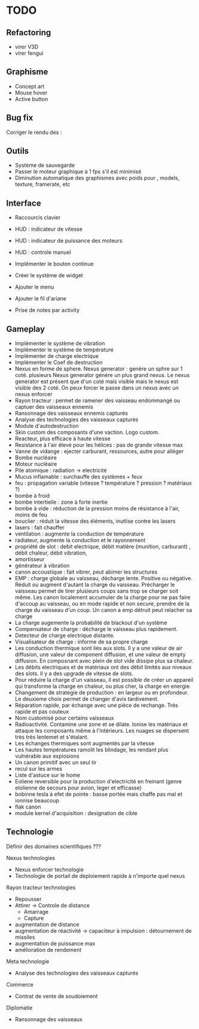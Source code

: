 TODO
====

Refactoring
-----------

- virer V3D
- virer fengui

Graphisme
---------

- Concept art
- Mouse hover
- Active button

Bug fix
-------

Corriger le rendu des :


Outils
------
- Système de sauvegarde
- Passer le moteur graphique à 1 fps s'il est minimisé
- Diminution automatique des graphismes avec poids pour , models, texture, framerate, etc

Interface
---------
- Raccourcis clavier
- HUD : indicateur de vitesse
- HUD : indicateur de  puissance des moteurs
- HUD : controle manuel

- Implémenter le bouton continue
- Créer le système de widget
- Ajouter le menu 
- Ajouter le fil d'ariane
- Prise de notes par activity


Gameplay
--------
- Implémenter le système de vibration
- Implémenter le système de température
- Implémenter de charge electrique
- Implémenter le Coef de destruction
- Nexus en forme de sphere. Nexus generator : genère un sphre sur 1 coté. plusieurs Nexus generator génère un plus grand nexus. Le nexus generator est présent que d'un coté mais visible mais le nexus est visible des 2 coté. On peux forcer le passe dans un nexus avec un nexus enforcer
- Rayon tracteur : permet de ramener des vaisseau endommangé ou captuer des vaisseaux ennemis
- Ransonnage des vaisseaux ennemis capturés
- Analyse des technologies des vaisseaux capturés
- Module d'autodestruction
- Skin custom des composants d'une vaction. Logo custom.
- Reacteur, plus efficace à haute vitesse
- Resistance à l'air élevé pour les hélices : pas de grande vitesse max
- Vanne de vidange : ejecter carburant, ressources, autre pour alléger
- Bombe nucléaire
- Moteur nucléaire
- Pile atomique : radiation -> electricité
- Mucus inflamable : surchauffe des systèmes + feux
- feu : propagation variable (vitesse ? température ? pression ? matériaux ?)
- bombe à froid
- bombe intertielle : zone à forte inertie
- bombe à vide : réduction de la pression  moins de résistance à l'air, moins de feu
- bouclier : réduit la vitesse des éléments, inutlise contre les lasers
- lasers : fait chauffer
- ventilation : augmente la conduction de température
- radiateur, augmente la conduction et le rayonnement
- propriété de slot : debit electrique, débit matière (munition, carburant) , débit chaleur, débit vibration,
- amortisseur
- générateur à vibration
- canon accoustique : fait vibrer, peut abimer les structures
- EMP : charge globale au vaisseau, décharge lente. Positive ou négative. Réduit ou augment d'autant la charge du vaisseau. Précharger le vaisseau permet de tirer plusieurs coups sans trop se charger soit même. Les canon localement accumuler de la charge pour ne pas faire d'accoup au vaisseau, ou en mode rapide et non secure, prendre de la charge du vaisseau d'un coup. Un canon a emp détruit peut relacher sa charge
- La charge augemente la probabilité de blackout d'un système
- Compensateur de charge : décharge le vaisseau plus rapidement.
- Detecteur de charge electrique distante.
- Visualisateur de charge : informe de sa propre charge
- Les conduction thermique sont liés aux slots. Il y a une valeur de air diffusion, une valeur de component diffusion, et une valeur de empty diffusion. En composnant avec plein de slot vide dissipe plus sa chaleur.
- Les débits electriques et de matériaux ont des débit limités aux niveaux des slots. Il y a des upgrade de vitesse de slots.
- Pour réduire la charge d'un vaisseau, il est possible de créer un appareil qui transforme la charge en chaleur, ou plus cher, la charge en energie.
- Changement de strategie de production : en largeur ou en profondeur. Le deuxieme choix permet de changer d'avis tardivement.
- Réparation rapide, par échange avec une pièce de rechange. Très rapide et pas couteux
- Nom customisé pour certains vaisseaux
- Radioactivité. Contamine une zone et se dilate. Ionise les matériaux et attaque les composants même à l'intérieurs. Les nuages se dispersent très très lentemet et s'étalant.
- Les échanges thermiques sont augmentés par la vitesse
- Les hautes températures ramolit les blindage, les rendant plus vulnérable aux explosions
- Un canon primitif avec un seul tir
- recul sur les armes
- Liste d'astuce sur le home
- Eoliene reversible pour la production d'electricité en freinant (genre elolienne de secours pour avion, leger et efficasse)
- bobinne tesla à efet de pointe : basse portée mais chaffe pas mal et ionnise beaucoup
- flak canon
- module kernel d'acquisition : designation de cible

Technologie
-----------

Définir des domaines scientifiques ???


Nexus technologies
- Nexus enforcer technologie
- Technologie de portail de deploiement rapide à n'importe quel nexus


Rayon tracteur technologies
- Repousser
- Attirer
 -> Controle de distance
    - Amarrage
    - Capture
- augmentation de distance
- augmentation de réactivité -> capaciteur à impulsion : détournement de missiles
- augmentation de puissance max
- amélioration de rendement


Meta technologie
- Analyse des technologies des vaisseaux capturés


Commerce

- Contrat de vente de soudoiement

Diplomatie

- Ransonnage des vaisseaux





    
